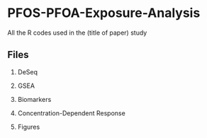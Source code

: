 # PFOS-PFOA-Exposure-Analysis

All the R codes used in the (title of paper) study

## Files
1. DeSeq

2. GSEA

3. Biomarkers

4. Concentration-Dependent Response

5. Figures
